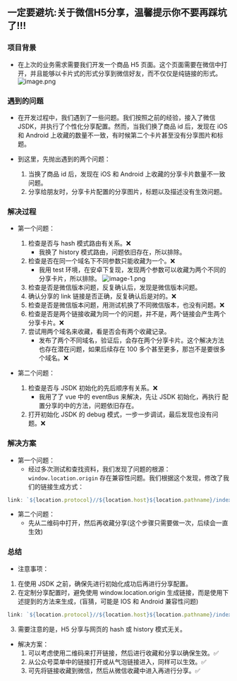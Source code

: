 ## 一定要避坑:关于微信H5分享，温馨提示你不要再踩坑了!!!
### 项目背景

-   在上次的业务需求需要我们开发一个商品 H5 页面。这个页面需要在微信中打开，并且能够以卡片式的形式分享到微信好友，而不仅仅是纯链接的形式。
    ![image.png](https://s1.locimg.com/2024/04/01/61fcd52fae50d.png)

### 遇到的问题

-   在开发过程中，我们遇到了一些问题。我们按照之前的经验，接入了微信 JSDK，并执行了个性化分享配置。然而，当我们换了商品 id 后，发现在 iOS 和 Android 上收藏的数量不一致，有时候第二个卡片甚至没有分享图片和标题。

-   到这里，先抛出遇到的两个问题：
    1.  当换了商品 id 后，发现在 iOS 和 Android 上收藏的分享卡片数量不一致问题。
    2.  分享给朋友时，分享卡片配置的分享图片，标题以及描述没有生效问题。

### 解决过程

-   第一个问题：

    1. 检查是否与 hash 模式路由有关系。❌
        - 我换了 history 模式路由，问题依旧存在，所以排除。
    2. 检查是否在同一个域名下不同参数只能收藏为一个。❌
        - 我用 test 环境，在安卓下复现，发现两个参数可以收藏为两个不同的分享卡片，所以排除。
        ![image-1.png](https://s1.locimg.com/2024/04/01/adc06dcee277b.png)
    3. 检查是否是微信版本问题，反复确认后，发现是微信版本问题。
    4. 确认分享的 link 链接是否正确，反复确认后是对的。❌
    5. 检查是否是微信版本问题，用测试机换了不同微信版本，也没有问题。❌
    6. 检查是否是两个链接收藏为同一个的问题，并不是，两个链接会产生两个分享卡片。❌
    7. 尝试用两个域名来收藏，看是否会有两个收藏记录。
        - 发布了两个不同域名，验证后，会存在两个分享卡片。这个解决方法也存在潜在问题，如果后续存在 100 多个甚至更多，那岂不是要很多个域名。❌

-   第二个问题：
    1.  检查是否与 JSDK 初始化的先后顺序有关系。❌
        -   我用了了 vue 中的 eventBus 来解决，先让 JSDK 初始化，再执行 配置分享的中的方法，问题依旧存在。
    2.  打开初始化 JSDK 的 debug 模式，一步一步调试，最后发现也没有问题。❌

### 解决方案

-   第一个问题：
    -   经过多次测试和查找资料，我们发现了问题的根源：`window.location.origin` 存在兼容性问题。我们根据这个发现，修改了我们的链接生成方式：

```js
link: `${location.protocol}//${location.host}${location.pathname}/index.html?id=${this.$route.query.id}`;
```

-   第二个问题：
    -   先从二维码中打开，然后再收藏分享(这个步骤只需要做一次，后续会一直生效)

### 总结

-   注意事项：

1.  在使用 JSDK 之前，确保先进行初始化成功后再进行分享配置。
2.  在定制分享配置时，避免使用 window.location.origin 生成链接，而是使用下述提到的方法来生成，(盲猜，可能是 IOS 和 Android 兼容性问题)

```js
link: `${location.protocol}//${location.host}${location.pathname}/index.html?id=${this.$route.query.id}`;
```

3.  需要注意的是，H5 分享与网页的 hash 或 history 模式无关。

-   解决方案：
    1.  可以考虑使用二维码来打开链接，然后进行收藏和分享以确保生效。✅
    2.  从公众号菜单中的链接打开或从气泡链接进入，同样可以生效。✅
    3.  可先将链接收藏到微信，然后从微信收藏中进入再进行分享。✅
